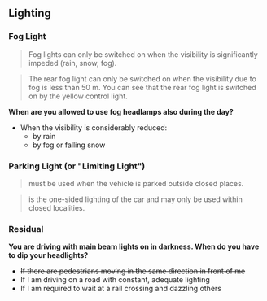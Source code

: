 ## Lighting

### Fog Light
> Fog lights can only be switched on when the visibility is significantly impeded (rain, snow, fog).

> The rear fog light can only be switched on when the visibility due to fog is less than 50 m.
You can see that the rear fog light is switched on by the yellow control light.

**When are you allowed to use fog headlamps also during the day?**
- When the visibility is considerably reduced:
  - by rain
  - by fog or falling snow

### Parking Light (or "Limiting Light")
> must be used when the vehicle is parked outside closed places.

> is the one-sided lighting of the car and may only be used within closed localities.

### Residual

**You are driving with main beam lights on in darkness. When do you have to dip your headlights?**
- ~~If there are pedestrians moving in the same direction in front of me~~
- If I am driving on a road with constant, adequate lighting
- If I am required to wait at a rail crossing and dazzling others